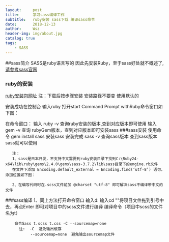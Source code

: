 ```yaml
---
layout:     post
title:      学习sass编译工作
subtitle:   ruby安装 sass下载 编译sass命令
date:       2018-12-13
author:     Wsz
header-img: img/about.jpg
catalog: true
tags:
    - SASS
---
```

##sass简介
   SASS是ruby语言写的 因此先安装Ruby，至于sass好处就不概述了, [请参考sass官网](https://www.sass.hk)
### ruby的安装
   [ruby安装包网址](http://rubyinstaller.org/)   注：下载后按步骤安装  安装路径不要变  使用默认的

   安装成功在控制台 输入ruby  打开start Command Prompt withRuby命令窗口如下图：

   []()

   在命令窗口：
       输入 ruby -v 查询ruby安装的版本,查到对应版本即可使用
       输入 gem -v 查询 rubyGem版本，查到对应版本即可安装sass
###sass安装
       使用命令 gem install sass 安装sass
       安装完成 sass -v 查询sass版本  查到sass版本  sass就可以使用

       注：
       1、sass是日本开发，不支持中文需要到ruby安装目录下找到C:\Ruby24-x64\lib\ruby\gems\2.4.0\gems\sass-3.7.2\lib\sass目录下的engine.rb文件
       在文件下添加 Encoding.default_external = Encoding.find(‘utf-8’) 语句，添加位置如下图：

       2、在编写代码时在.scss文件前加 @charset "utf-8" 即可解决sass不编译带中文的文件
###sass编译
    1、同上方法打开命令窗口
        输入d:
        输入cd ""将项目文件拖到引号中去，再点Enter 即可对项目中的scss文件进行编译
        编译命令（项目中scss的文件名为t）

        命令Sass t.scss t.css -C --sourcemap=none
          注:  -C  避免输出缓存
               --sourcemap=none  避免输出sourcemap文件

